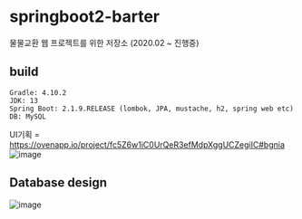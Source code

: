 # springboot2-barter
물물교환 웹 프로젝트를 위한 저장소 (2020.02 ~ 진행중)

## build 
~~~
Gradle: 4.10.2 
JDK: 13
Spring Boot: 2.1.9.RELEASE (lombok, JPA, mustache, h2, spring web etc)
DB: MySQL
~~~

UI기획 = https://ovenapp.io/project/fc5Z6w1iC0UrQeR3efMdpXggUCZegiIC#bgnia  <br> 
![image](https://user-images.githubusercontent.com/47850258/76244558-a6608980-627d-11ea-9263-7ca6613f7388.png)
<br>
## Database design
![image](https://user-images.githubusercontent.com/47850258/76244145-d8252080-627c-11ea-9411-fc414de57e1e.png)

<br>


